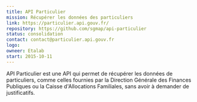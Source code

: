 ```yaml
---
title: API Particulier
mission: Récupérer les données des particuliers
link: https://particulier.api.gouv.fr/
repository: https://github.com/sgmap/api-particulier
status: consolidation
contact: contact@particulier.api.gouv.fr
logo:
owneer: Etalab
start: 2015-10-11
---
```


API Particulier est une API qui permet de récupérer les données de particuliers, comme celles fournies par la Direction Générale des Finances Publiques ou la Caisse d'Allocations Familiales, sans avoir à demander de justificatifs.
